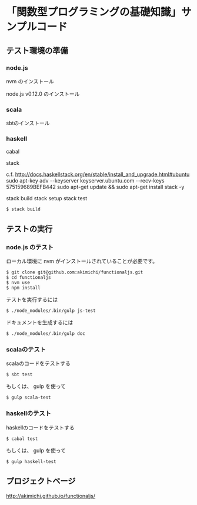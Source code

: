 # 「関数型プログラミングの基礎知識」サンプルコード

## テスト環境の準備

### node.js

nvm のインストール

node.js v0.12.0 のインストール

### scala

sbtのインストール

### haskell

cabal

stack

c.f. http://docs.haskellstack.org/en/stable/install_and_upgrade.html#ubuntu
sudo apt-key adv --keyserver keyserver.ubuntu.com --recv-keys 575159689BEFB442
sudo apt-get update && sudo apt-get install stack -y

stack build
stack setup
stack test

~~~
$ stack build
~~~

## テストの実行 

### node.js のテスト

ローカル環境に nvm がインストールされていることが必要です。

~~~
$ git clone git@github.com:akimichi/functionaljs.git
$ cd functionaljs
$ nvm use
$ npm install
~~~

テストを実行するには

~~~
$ ./node_modules/.bin/gulp js-test
~~~

ドキュメントを生成するには

~~~
$ ./node_modules/.bin/gulp doc
~~~

### scalaのテスト

scalaのコードをテストする

~~~
$ sbt test
~~~

もしくは、 gulp を使って

~~~
$ gulp scala-test
~~~

### haskellのテスト

haskellのコードをテストする

~~~
$ cabal test
~~~

もしくは、 gulp を使って

~~~
$ gulp haskell-test
~~~

## プロジェクトページ


http://akimichi.github.io/functionaljs/

